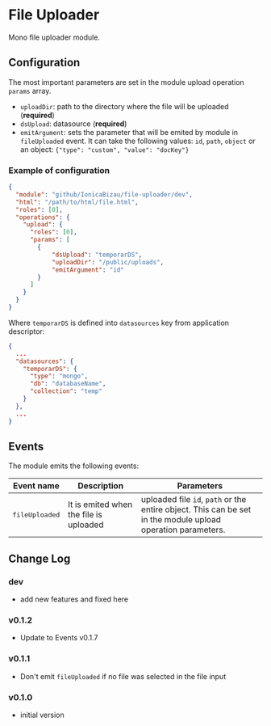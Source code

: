 File Uploader
=============

Mono file uploader module.

## Configuration

The most important parameters are set in the module upload operation `params` array.

 - `uploadDir`: path to the directory where the file will be uploaded (**required**)
 - `dsUpload`: datasource (**required**)
 - `emitArgument`: sets the parameter that will be emited by module in `fileUploaded` event. It can take the following values: `id`, `path`, `object` or an object: `{"type": "custom", "value": "docKey"}`

### Example of configuration

```JSON
{
  "module": "github/IonicaBizau/file-uploader/dev",
  "html": "/path/to/html/file.html",
  "roles": [0],
  "operations": {
    "upload": {
      "roles": [0],
      "params": [
        {
            "dsUpload": "temporarDS",
            "uploadDir": "/public/uploads",
            "emitArgument": "id"
        }
      ]
    }
  }
}
```

Where `temporarDS` is defined into `datasources` key from application descriptor:

```JSON
{
  ...
  "datasources": {
    "temporarDS": {
      "type": "mongo",
      "db": "databaseName",
      "collection": "temp"
    }
  },
  ...
}
```

## Events

The module emits the following events:

<table>
    <thead>
        <th>Event name</th>
        <th>Description</th>
        <th>Parameters</th>
    </thead>
    <tbody>
        <td><pre>fileUploaded</pre></td>
        <td>It is emited when the file is uploaded</td>
        <td>uploaded file <code>id</code>, <code>path</code> or the entire object. This can be set in the module upload operation parameters.</td>
    </tbody>
</table>

## Change Log

### dev

- add new features and fixed here

### v0.1.2
 - Update to Events v0.1.7

### v0.1.1

 - Don't emit `fileUploaded` if no file was selected in the file input

### v0.1.0

- initial version

